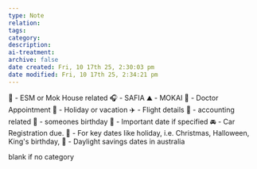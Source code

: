 ```yaml
---
type: Note
relation:
tags:
category:
description:
ai-treatment:
archive: false
date created: Fri, 10 17th 25, 2:30:03 pm
date modified: Fri, 10 17th 25, 2:34:21 pm
---
```

🎹 - ESM or Mok House related
🎧 - SAFIA
⛰️ - MOKAI
🏥 - Doctor Appointment
🌴 - Holiday or vacation
✈️ - Flight details
🏦 - accounting related
🎂 - someones birthday
🔴 - Important date if specified
🚘 - Car Registration due.
📅 -  For key dates like holiday, i.e. Christmas, Halloween, King's birthday,
🔆 -  Daylight savings dates in australia




blank if no category
